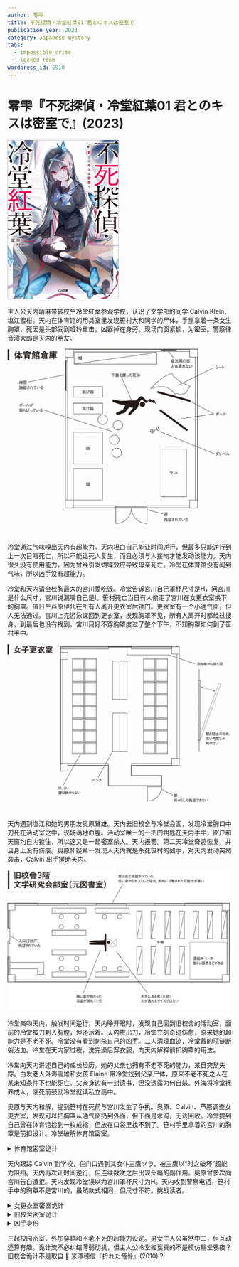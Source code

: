 ```yaml
---
author: 零雫
title: 不死探偵・冷堂紅葉01 君とのキスは密室で
publication_year: 2023
category: Japanese mystery
tags:
  - impossible_crime
  - locked_room
wordpress_id: 5910
---
```


# 零雫『不死探偵・冷堂紅葉01 君とのキスは密室で』(2023)

<img src=images/2023_cover.jpg width=250/>

主人公天内晴麻带转校生冷堂紅葉参观学校，认识了文学部的同学 Calvin Klein、塩江蜜柑。天内在体育馆的用具室里发现笹村大和同学的尸体，手里拿着一条女生胸罩，死因是头部受到哑铃重击，凶器掉在身旁。现场门窗紧锁，为密室。警察律音澪太郎是天内的朋友。

<img src=images/2023_gym.jpg width=500/>

冷堂通过气味嗅出天内有超能力。天内坦白自己能让时间逆行，但最多只能逆行到上一次目睹死亡，所以不能让死人复生，而且必须与人接吻才能发动该能力。天内很久没有使用能力，因为曾经引发蝴蝶效应导致母亲死亡。冷堂在体育馆没有闻到气味，所以凶手没有超能力。

冷堂和天内请全校胸最大的宮川愛吃饭。冷堂告诉宮川自己罩杯尺寸是H，问宮川是什么尺寸，宮川说漏嘴自己是I。笹村死亡当日有人偷走了宮川在女更衣室换下的胸罩。值日生芦原伊代在所有人离开更衣室后锁门。更衣室有一个小通气窗，但人无法通过。宮川上完游泳课回到更衣室，发现胸罩不见，所有人离开时都经过搜身，到最后也没有找到，宮川只好不穿胸罩度过了整个下午，不知胸罩如何到了笹村手中。

<img src=images/2023_change_room.jpg width=500/>

天内遇到塩江和她的男朋友奥原鷲雄。天内去旧校舍与冷堂会面，发现冷堂胸口中刀死在活动室之中，现场满地血腥。活动室唯一的一把门钥匙在天内手中，窗户和天窗均自内锁住，所以这又是一起密室杀人。天内报警。第二天冷堂奇迹恢复，并且身上没有伤痕。奥原怀疑第一发现人天内就是杀死笹村的凶手，对天内发动突然袭击，Calvin 出手援助天内。

<img src=images/2023_library.jpg width=500/>

冷堂亲吻天内，触发时间逆行。天内睁开眼时，发现自己回到旧校舍的活动室，面前的冷堂被刀刺入胸膛，但还活着。天内拔出刀，冷堂立刻奇迹伤愈，原来她的超能力是不老不死。冷堂没有看到刺杀自己的凶手。二人清理血迹，冷堂戴的项链断裂沾血。冷堂在天内家过夜，洗完澡后穿衣服，向天内解释前扣胸罩的用法。

冷堂向天内讲述自己的成长经历。她的父亲也拥有不老不死的能力，某日突然失踪。白发老人外海雪雄和女孩 Elaine 带冷堂找到父亲尸体，原来不老不死之人在某未知条件下也能死亡。父亲身边有一封遗书，但没透露为何自杀。外海将冷堂抚养成人，临死前鼓励冷堂就读私立高中。

奥原与天内和解，提到笹村在死前与宮川发生了争执。奥原、Calvin、芦原调查女更衣室，发现可以把胸罩从通气窗扔到外面，但下面是水沟，无法回收。冷堂提到自己曾在体育馆捡到一枚戒指，但放在口袋里找不到了。笹村手里拿着的宮川的胸罩是前扣设计。冷堂破解体育馆密室。

<details><summary>体育馆密室诡计</summary>
凶手把胸罩弯成环状，穿在两米高的支柱上，顶部放了一个哑铃，用防尘罩盖住。笹村应约从地窗进入体育馆，看到支柱上的胸罩，便举起支柱试图取下胸罩，被掉下的哑铃砸死。地窗是笹村进入体育馆后自己锁上。
</details>

天内跟踪 Calvin 到学校，在门口遇到其女仆三鷹ソラ，被三鷹以“时之破坏”超能力阻挡。天内再次让时间逆行，但连续数次之后出现头痛的副作用。奥原曾多次向宮川告白遭拒。天内发现冷堂误以为宮川罩杯尺寸为H。天内收到警察电话，笹村手中的胸罩不是宮川的，虽然款式相同，但尺寸不符。挑战读者。

<details><summary>女更衣室密室诡计</summary>
凶手把宮川的胸罩包上重物扔出更衣室通气窗，沉入外面水沟，另外买了一条同款胸罩制造体育馆密室。宮川罩杯在最近一个月长大到I，但凶手不知情，买了H罩杯。
</details>

<details><summary>旧校舍密室诡计</summary>
凶手将冷堂打晕，身体大卸八块，通过天窗投入活动室，并丢下一把刀正好插入冷堂的心脏。凶手给冷堂的头颈绕上项链，穿过天窗上的金属环，在松开冷堂长发的一瞬间关窗，人头拉动项链将天窗拉环自内锁上，项链承受不住人头重量而断裂，与人头一起落在地上。凶手离开后，冷堂的不老不死能力使其身体各部分恢复原状，重新连接在一起。
</details>

<details><summary>凶手身份</summary>
凶手是塩江蜜柑，她最后一个离开更衣室，有机会将宮川的胸罩扔到窗外。她从笹村处得知奥原向宮川告白未果，所以杀死笹村嫁祸宮川。
</details>

三起校园密室，外加穿越和不老不死的超能力设定。男女主人公虽然中二，但互动还算有趣。诡计流不必纠结薄弱动机，但主人公冷堂紅葉真的不是模仿輪堂鴉夜？旧校舍诡计不是取自 📖 米澤穂信『折れた竜骨』(2010)？
